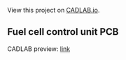 View this project on [CADLAB.io](https://cadlab.io/project/27708). 

## Fuel cell control unit PCB

CADLAB preview: [link](https://cadlab.io/project/27689/main/files) 
